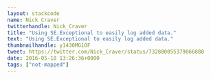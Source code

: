 ```yaml
---
layout: stackcode
name: Nick Craver
twitterhandle: Nick_Craver
title: "Using SE.Exceptional to easily log added data."
text: "Using SE.Exceptional to easily log added data."
thumbnailhandle: y1430MG1OF
tweet: https://twitter.com/Nick_Craver/status/732880055379066880
date: 2016-05-18 13:26:36+0000
tags: ["not-mapped"]
---
```

